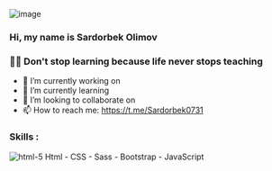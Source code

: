 ![image](https://github.com/Sardorbek0731/sardorbek0731/assets/98644551/778dfc15-a472-453e-9ef5-b4a4d7b4f361)
### Hi, my name is Sardorbek Olimov

### 👨‍🎓 Don't stop learning because life never stops teaching

- 🔭 I’m currently working on                                 
- 🌱 I’m currently learning                                   
- 👯 I’m looking to collaborate on                            
- 📫 How to reach me: https://t.me/Sardorbek0731

### Skills :                                                  
  ![html-5](https://github.com/Sardorbek0731/sardorbek0731/assets/98644551/dea4ac19-141f-44c7-9aff-251888e1f575) Html
                 - CSS
                 - Sass
                 - Bootstrap
                 - JavaScript
